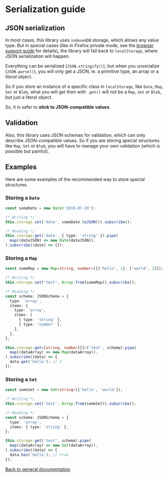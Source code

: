 # Serialization guide

## JSON serialization

In most cases, this library uses `indexedDB` storage, which allows any value type. But in special cases (like in Firefox private mode, see the [browser support guide](./BROWSERS_SUPPORT.md) for details), the library will fall back to `localStorage`, where JSON serialization will happen.

Everything can be serialized (`JSON.stringify()`), but when you unserialize (`JSON.parse()`), you will only get a JSON, ie. a primitive type, an array or a *literal* object.

So if you store an instance of a specific class in `localStorage`, like `Date`, `Map`, `Set` or `Blob`,
what you will get then with `.get()` will not be a `Map`, `Set` or `Blob`, but just a literal object.

So, it is safer to **stick to JSON-compatible values**.

## Validation

Also, this library uses JSON schemas for validation, which can only describe JSON-compatible values. So if you are storing special structures like `Map`, `Set` or `Blob`, you will have to manage your own validation (which is possible but painful).

## Examples

Here are some examples of the recommended way to store special structures.

### Storing a `Date`

```typescript
const someDate = new Date('2019-07-19');

/* Writing */
this.storage.set('date', someDate.toJSON()).subscribe();

/* Reading */
this.storage.get('date', { type: 'string' }).pipe(
  map((dateJSON) => new Date(dateJSON)),
).subscribe((date) => {});
```

### Storing a `Map`

```typescript
const someMap = new Map<string, number>([['hello', 1], ['world', 2]]);

/* Writing */
this.storage.set('test', Array.from(someMap)).subscribe();

/* Reading */
const schema: JSONSchema = {
  type: 'array',
  items: {
    type: 'array',
    items: [
      { type: 'string' },
      { type: 'number' },
    ],
  },
};

this.storage.get<[string, number][]>('test', schema).pipe(
  map((dataArray) => new Map(dataArray)),
).subscribe((data) => {
  data.get('hello'); // 1
});
```

### Storing a `Set`

```typescript
const someSet = new Set<string>(['hello', 'world']);

/* Writing */
this.storage.set('test', Array.from(someSet)).subscribe();

/* Reading */
const schema: JSONSchema = {
  type: 'array',
  items: { type: 'string' },
};

this.storage.get('test', schema).pipe(
  map((dataArray) => new Set(dataArray)),
).subscribe((data) => {
  data.has('hello'); // true
});
```

[Back to general documentation](../README.md)
